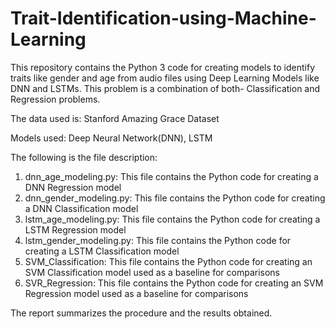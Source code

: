# Trait-Identification-using-Machine-Learning
This repository contains the Python 3 code for creating models to identify traits like gender and age from audio files using Deep Learning Models like DNN and LSTMs. This problem is a combination of both- Classification and Regression problems. 

The data used is: Stanford Amazing Grace Dataset

Models used: Deep Neural Network(DNN), LSTM

The following is the file description: 
1. dnn_age_modeling.py: This file contains the Python code for creating a DNN Regression model
2. dnn_gender_modeling.py: This file contains the Python code for creating a DNN Classification model
3. lstm_age_modeling.py: This file contains the Python code for creating a LSTM Regression model 
4. lstm_gender_modeling.py: This file contains the Python code for creating a LSTM Classification model
5. SVM_Classification: This file contains the Python code for creating an SVM Classification model used as a baseline for comparisons
6. SVR_Regression: This file contains the Python code for creating an SVM Regression model used as a baseline for comparisons

The report summarizes the procedure and the results obtained. 

